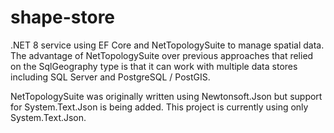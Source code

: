 # shape-store

.NET 8 service using EF Core and NetTopologySuite to manage spatial data.  The advantage of
NetTopologySuite over previous approaches that relied on the SqlGeography type is that it can work
with multiple data stores including SQL Server and PostgreSQL / PostGIS.

NetTopologySuite was originally written using Newtonsoft.Json but support for System.Text.Json is being
added.  This project is currently using only System.Text.Json.